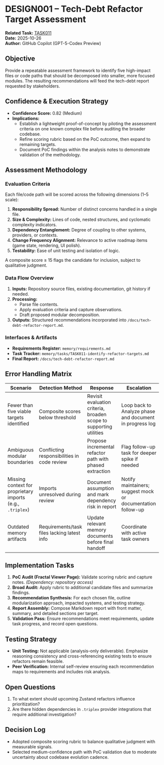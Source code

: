 # DESIGN001 – Tech-Debt Refactor Target Assessment

**Related Task:** [TASK011](../tasks/TASK011-identify-refactor-targets.md)  
**Date:** 2025-10-26  
**Author:** GitHub Copilot (GPT-5-Codex Preview)

## Objective

Provide a repeatable assessment framework to identify five high-impact files or code paths that should be decomposed into smaller, more focused modules. The resulting recommendations will feed the tech-debt report requested by stakeholders.

## Confidence & Execution Strategy

- **Confidence Score:** 0.82 (Medium)
- **Implications:**
  - Establish a lightweight proof-of-concept by piloting the assessment criteria on one known complex file before auditing the broader codebase.
  - Refine scoring rubric based on the PoC outcome, then expand to remaining targets.
  - Document PoC findings within the analysis notes to demonstrate validation of the methodology.

## Assessment Methodology

### Evaluation Criteria

Each file/code path will be scored across the following dimensions (1–5 scale):

1. **Responsibility Spread:** Number of distinct concerns handled in a single file.
2. **Size & Complexity:** Lines of code, nested structures, and cyclomatic complexity indicators.
3. **Dependency Entanglement:** Degree of coupling to other systems, providers, or contexts.
4. **Change Frequency Alignment:** Relevance to active roadmap items (game state, rendering, UI polish).
5. **Testability:** Ease of unit testing and isolation of logic.

A composite score ≥ 15 flags the candidate for inclusion, subject to qualitative judgment.

### Data Flow Overview

1. **Inputs:** Repository source files, existing documentation, git history if needed.
2. **Processing:**
   - Parse file contents.
   - Apply evaluation criteria and capture observations.
   - Draft proposed modular decomposition.
3. **Outputs:** Structured recommendations incorporated into `/docs/tech-debt-refactor-report.md`.

### Interfaces & Artifacts

- **Requirements Register:** `memory/requirements.md`
- **Task Tracker:** `memory/tasks/TASK011-identify-refactor-targets.md`
- **Final Report:** `/docs/tech-debt-refactor-report.md`

## Error Handling Matrix

| Scenario | Detection Method | Response | Escalation |
| --- | --- | --- | --- |
| Fewer than five viable targets identified | Composite scores below threshold | Revisit evaluation criteria, broaden scope to supporting utilities | Loop back to Analyze phase and document in progress log |
| Ambiguous modular boundaries | Conflicting responsibilities in code review | Propose incremental refactor path with phased extraction | Flag follow-up task for deeper spike if needed |
| Missing context for proprietary imports (e.g., `.triplex`) | Imports unresolved during review | Document assumption and mark dependency risk in report | Notify maintainers; suggest mock or documentation follow-up |
| Outdated memory artifacts | Requirements/task files lacking latest info | Update relevant memory documents before final handoff | Coordinate with active task owners |

## Implementation Tasks

1. **PoC Audit (Fractal Viewer Page):** Validate scoring rubric and capture notes. *(Dependency: repository access)*
2. **Broad Audit:** Apply rubric to additional candidate files and summarize findings.
3. **Recommendation Synthesis:** For each chosen file, outline modularization approach, impacted systems, and testing strategy.
4. **Report Assembly:** Compose Markdown report with front matter, summary, and detailed sections per target.
5. **Validation Pass:** Ensure recommendations meet requirements, update task progress, and record open questions.

## Testing Strategy

- **Unit Testing:** Not applicable (analysis-only deliverable). Emphasize reasoning consistency and cross-referencing existing tests to ensure refactors remain feasible.
- **Peer Verification:** Internal self-review ensuring each recommendation maps to requirements and includes risk analysis.

## Open Questions

1. To what extent should upcoming Zustand refactors influence prioritization?  
2. Are there hidden dependencies in `.triplex` provider integrations that require additional investigation?

## Decision Log

- Adopted composite scoring rubric to balance qualitative judgment with measurable signals.
- Selected medium-confidence path with PoC validation due to moderate uncertainty about codebase evolution cadence.
